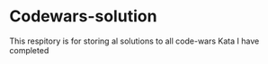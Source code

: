 # Codewars-solution
This respitory is for storing al solutions to all code-wars Kata I have completed
